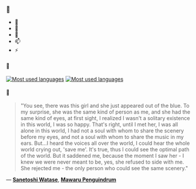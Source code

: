 ### 👋

- 🔭
- 🌱
- 💬
- 📫
- ⚡

#### 🧏

[![Most used languages](https://github-readme-stats-aynah.vercel.app/api/top-langs/?username=aynh&theme=solarized-dark&langs_count=6&layout=compact&hide_title=true)](https://github.com/anuraghazra/github-readme-stats#gh-dark-mode-only)
[![Most used languages](https://github-readme-stats-aynah.vercel.app/api/top-langs/?username=aynh&theme=solarized-light&langs_count=6&layout=compact&hide_title=true)](https://github.com/anuraghazra/github-readme-stats#gh-light-mode-only)

#### 💬

> "You see, there was this girl and she just appeared out of the blue. To my surprise, she was the same kind of person as me, and she had the same kind of eyes, at first sight, I realized I wasn't a solitary existence in this world, I was so happy. That's right, until I met her, I was all alone in this world, I had not a soul with whom to share the scenery before my eyes, and not a soul with whom to share the music in my ears. But...I heard the voices all over the world, I could hear the whole world crying out, 'save me'. It's true, thus I could see the optimal path of the world. But it saddened me, because the moment I saw her - I knew we were never meant to be, yes, she refused to side with me. She rejected me - the only person who could see the same scenery."

&mdash; [**Sanetoshi Watase**](https://myanimelist.net/character.php?q=Sanetoshi%20Watase&cat=character), [**Mawaru Penguindrum**](https://myanimelist.net/search/all?q=Mawaru%20Penguindrum&cat=all)
